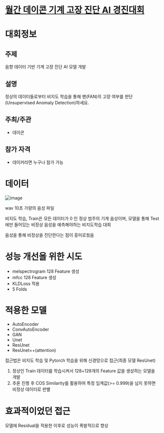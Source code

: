 # [월간 데이콘 기계 고장 진단 AI 경진대회](https://dacon.io/competitions/official/236036/overview/description)

# 대회정보 

## 주제

음향 데이터 기반 기계 고장 진단 AI 모델 개발

## 설명

정상의 데이터들로부터 비지도 학습을 통해 팬(FAN)의 고장 여부를 판단(Unsupervised Anomaly Detection)하세요.

## 주최/주관

* 데이콘

## 참가 자격

* 데이커라면 누구나 참가 가능

# 데이터

![image](https://user-images.githubusercontent.com/44603549/213172392-3e78fdce-3819-4ad7-aea9-8d3db1f5138d.png)

wav 10초 가량의 음성 파일

비지도 학습, Train은 모든 데이터가 0 인 정상 범주의 기계 음성이며, 모델을 통해 Test에만 들어있는 비정상 음성을 예측해야하는 비지도학습 대회

음성을 통해 비정상을 진단한다는 점이 흥미로웠음

# 성능 개선을 위한 시도

* melspectrogram 128 Feature 생성
* mfcc 128 Feature 생성
* KLDLoss 적용
* 5 Folds

# 적용한 모델

* AutoEncoder
* ConvAutoEncoder
* GAN
* Unet
* ResUnet
* ResUnet++(attention)

접근법은 비지도 학습 및 Pytorch 학습을 위해 신경망으로 접근(최종 모델 ResUnet)

1. 정상인 Train 데이터를 학습시켜서 128+128개의 Feature 값을 생성하는 모델을 개발
2. 추론 진행 후 COS Similarity를 활용하여 특정 임계값(>= 0.999)을 넘지 못하면 비정상 데이터로 판별

# 효과적이었던 접근

모델에 Residual을 적용한 이후로 성능이 폭발적으로 향상
